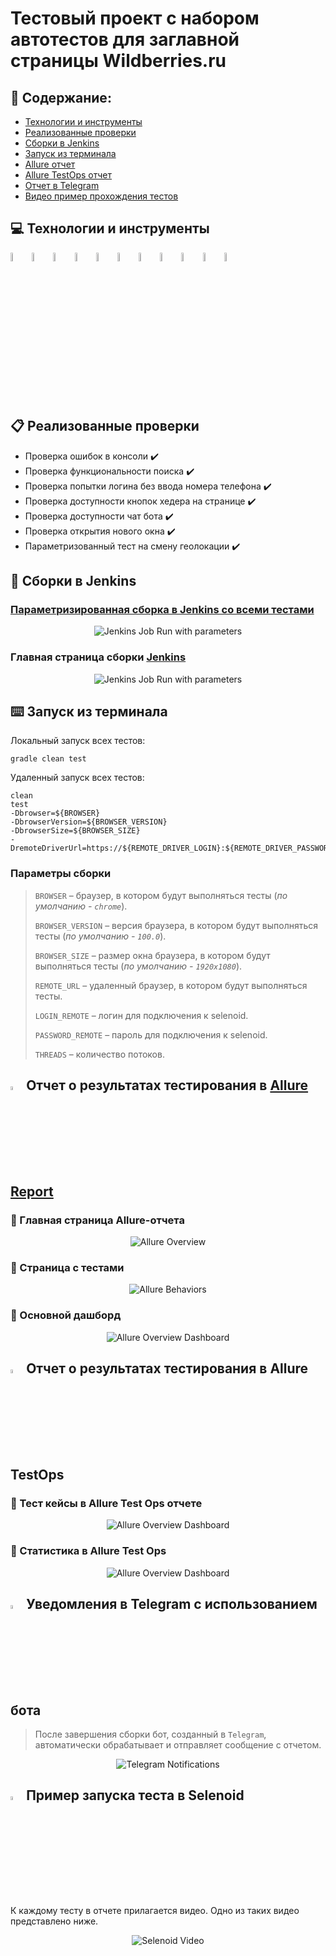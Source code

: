 # Тестовый проект с набором автотестов для заглавной страницы Wildberries.ru

## :page_with_curl: Содержание:

- <a href="#computer-сode_stack">Технологии и инструменты</a>
- <a href="#clipboard-реализованные-проверки">Реализованные проверки</a>
- <a href="#robot-сборки-в-Jenkins">Сборки в Jenkins</a>
- <a href="#keyboard-запуск-из-терминала">Запуск из терминала</a>
- <a href="#bar_chart-allure-отчет">Allure отчет</a>
- <a href="#pushpin-Тест-кейсы-в-Allure-Test-Ops-отчете">Allure TestOps отчет</a>
- <a href="#robot-отчет-в-telegram">Отчет в Telegram</a>
- <a href="#film_projector-видео-пример-прохождения-тестов">Видео пример прохождения тестов</a>

## :computer: Технологии и инструменты
<p align="left"> 
<img width="6%" title="Java" src="images/logo/Java.svg">
<img width="6%" title="Selenide" src="images/logo/Selenide.svg">
<img width="6%" title="Allure Report" src="images/logo/Allure_Report.svg">
<img width="6%" title="Allure TestOps" src="images/logo/Allure_TestOps.svg">
<img width="6%" title="Gradle" src="images/logo/Gradle.svg">
<img width="6%" title="JUnit5" src="images/logo/JUnit5.svg">
<img width="6%" title="IntelliJ IDEA" src="images/logo/Intelij_IDEA.svg">
<img width="6%" title="Selenoid" src="images/logo/Selenoid.svg">
<img width="6%" title="GitHub" src="images/logo/GitHub.svg">
<img width="6%" title="Jenkins" src="images/logo/Jenkins.svg">
<img width="6%" title="Telegram" src="images/logo/Telegram.svg">
</p>

## :clipboard: Реализованные проверки
- Проверка ошибок в консоли :heavy_check_mark:
- Проверка функциональности поиска :heavy_check_mark:
- Проверка попытки логина без ввода номера телефона :heavy_check_mark:
- Проверка доступности кнопок хедера на странице :heavy_check_mark:
- Проверка доступности чат бота :heavy_check_mark:
- Проверка открытия нового окна :heavy_check_mark:
- Параметризованный тест на смену геолокации :heavy_check_mark:

## :robot: Сборки в Jenkins
### <a target="_blank" href="https://jenkins.autotests.cloud/job/C01-elena_alexandrovna31-WB-WebUI/">Параметризированная сборка в Jenkins со всеми тестами</a>
<p align="center">
<img title="Jenkins Job Run with parameters" src="images/screenshots/jenkins1.png">
</p>

###  Главная страница сборки <a target="_blank" href="https://jenkins.autotests.cloud/job/C01-elena_alexandrovna31-WB-WebUI/">Jenkins</a>
<p align="center">
<img title="Jenkins Job Run with parameters" src="images/screenshots/jenkins0.png">
</p>


## :keyboard: Запуск из терминала
Локальный запуск всех тестов:
```
gradle clean test
```


Удаленный запуск всех тестов:
```
clean
test
-Dbrowser=${BROWSER}
-DbrowserVersion=${BROWSER_VERSION}
-DbrowserSize=${BROWSER_SIZE}
-DremoteDriverUrl=https://${REMOTE_DRIVER_LOGIN}:${REMOTE_DRIVER_PASSWORD}@${REMOTE_DRIVER_URL}/wd/hub/
```
### Параметры сборки

> <code>BROWSER</code> – браузер, в котором будут выполняться тесты (_по умолчанию - <code>chrome</code>_).
>
> <code>BROWSER_VERSION</code> – версия браузера, в котором будут выполняться тесты (_по умолчанию - <code>100.0</code>_).
>
> <code>BROWSER_SIZE</code> – размер окна браузера, в котором будут выполняться тесты (_по умолчанию - <code>1920x1080</code>_).
>
> <code>REMOTE_URL</code> – удаленный браузер, в котором будут выполняться тесты.
> 
> <code>LOGIN_REMOTE</code> – логин для подключения к selenoid.
> 
> <code>PASSWORD_REMOTE</code> – пароль для подключения к selenoid.
> 
> <code>THREADS</code> – количество потоков.

## <img width="4%" title="Allure Report" src="images/logo/Allure_Report.svg"> Отчет о результатах тестирования в [Allure Report](https://jenkins.autotests.cloud/job/C01-elena_alexandrovna31-WB-WebUI/13/allure/)

### :pushpin: Главная страница Allure-отчета

<p align="center">
<img title="Allure Overview" src="images/screenshots/allure-main.png">
</p>

### :pushpin: Страница с тестами

<p align="center">
<img title="Allure Behaviors" src="images/screenshots/allure-tests.png">
</p>

### :pushpin: Основной дашборд

<p align="center">
<img title="Allure Overview Dashboard" src="images/screenshots/allure-stata.png">
</p>

## <img width="4%" title="Allure TestOps Report" src="images/logo/Allure_TestOps.svg"> Отчет о результатах тестирования в Allure TestOps

### :pushpin: Тест кейсы в Allure Test Ops отчете 

<p align="center">
<img title="Allure Overview Dashboard" src="images/screenshots/allure-testops-testcases.png">
</p>

### :pushpin: Статистика в Allure Test Ops 

<p align="center">
<img title="Allure Overview Dashboard" src="images/screenshots/allure-testops-stata.png">
</p>


## <img width="4%" title="Telegram" src="images/logo/Telegram.svg"> Уведомления в Telegram с использованием бота

> После завершения сборки бот, созданный в <code>Telegram</code>, автоматически обрабатывает и отправляет сообщение с отчетом.
<p align="center">
<img title="Telegram Notifications" src="images/screenshots/telegram-report.png">
</p>

## <img width="4%" title="Selenoid" src="images/logo/Selenoid.svg"> Пример запуска теста в Selenoid

К каждому тесту в отчете прилагается видео. Одно из таких видео представлено ниже.
<p align="center">
<img title="Selenoid Video" src="images/gif/video.gif">
</p>
